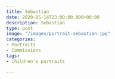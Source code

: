 ```yaml
---
title: Sebastian
date: 2020-05-14T23:00:00.000+00:00
description: Sebastian
type: post
image: "/images/portrait-sebastian.jpg"
categories:
- Portraits
- Commissions
tags:
- children's portraits

---
```

